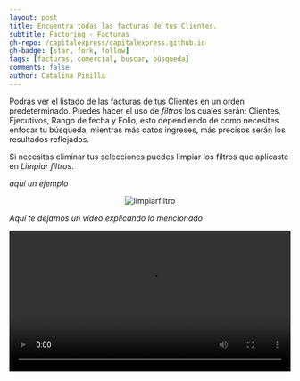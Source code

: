 ```yaml
---
layout: post
title: Encuentra todas las facturas de tus Clientes.
subtitle: Factoring - Facturas
gh-repo: /capitalexpress/capitalexpress.github.io
gh-badge: [star, fork, follow]
tags: [facturas, comercial, buscar, búsqueda]
comments: false
author: Catalina Pinilla
---
```


 Podrás ver el listado de las facturas de  tus Clientes en un orden predeterminado. Puedes hacer el uso de *filtros* los cuales serán: Clientes, Ejecutivos, Rango de fecha y Folio, esto dependiendo de como  necesites enfocar tu búsqueda, mientras más datos ingreses, más precisos serán los resultados reflejados.
 
 Si necesitas eliminar tus selecciones puedes limpiar los filtros que aplicaste en *Limpiar filtros*.


 *aquí un ejemplo*

<p align="center">
  <img src="https://cdn.capitalexpress.cl/img/filtrofactura3.png" alt="limpiarfiltro">
</p>

*Aquí te dejamos un vídeo explicando lo mencionado* 

<video width="100%"  controls>
  <source src="https://cdn.capitalexpress.cl/video/MódulodeFacturas.mp4" type="video/mp4">
</video>